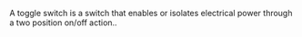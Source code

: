 A toggle switch is a switch that enables or isolates electrical power through a two position on/off action..